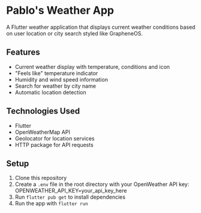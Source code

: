 # Pablo's Weather App

A Flutter weather application that displays current weather conditions based on user location or city search styled like GrapheneOS. 

## Features
- Current weather display with temperature, conditions and icon
- "Feels like" temperature indicator
- Humidity and wind speed information
- Search for weather by city name
- Automatic location detection

## Technologies Used
- Flutter
- OpenWeatherMap API
- Geolocator for location services
- HTTP package for API requests

## Setup
1. Clone this repository
2. Create a `.env` file in the root directory with your OpenWeather API key: OPENWEATHER_API_KEY=your_api_key_here
3. Run `flutter pub get` to install dependencies
4. Run the app with `flutter run`